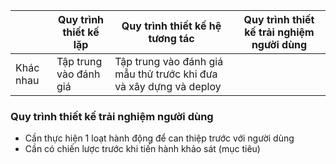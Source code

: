 |           | Quy trình thiết kế lặp | Quy trình thiết kế hệ tương tác                                    | Quy trình thiết kế trải nghiệm người dùng |
| --------- | ---------------------- | ------------------------------------------------------------------ | ----------------------------------------- |
| Khác nhau | Tập trung vào đánh giá | Tập trung vào đánh giá mẫu thử trước khi đưa và xây dựng và deploy |                                           |

### Quy trình thiết kế trải nghiệm người dùng
* Cần thực hiện 1 loạt hành động để can thiệp trước với người dùng
* Cần có chiến lược trước khi tiến hành khảo sát (mục tiêu)

